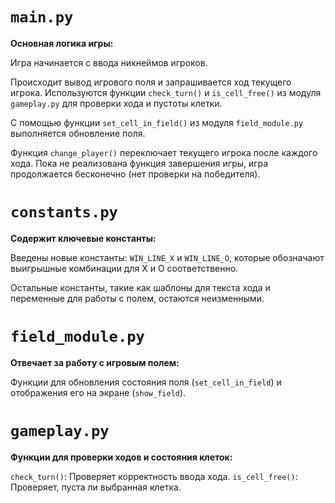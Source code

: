 # `main.py`

**Основная логика игры:**

Игра начинается с ввода никнеймов игроков.

Происходит вывод игрового поля и запрашивается ход текущего игрока.
Используются функции `check_turn()` и `is_cell_free()` из модуля `gameplay.py` для проверки хода и пустоты клетки.

С помощью функции `set_cell_in_field()` из модуля `field_module.py` выполняется обновление поля.

Функция `change_player()` переключает текущего игрока после каждого хода.
Пока не реализована функция завершения игры, игра продолжается бесконечно (нет проверки на победителя).

# `constants.py`

**Содержит ключевые константы:**

Введены новые константы: `WIN_LINE_X` и `WIN_LINE_O`, которые обозначают выигрышные комбинации для X и O соответственно.

Остальные константы, такие как шаблоны для текста хода и переменные для работы с полем, остаются неизменными.

# `field_module.py`

**Отвечает за работу с игровым полем:**

Функции для обновления состояния поля (`set_cell_in_field`) и отображения его на экране (`show_field`).

# `gameplay.py`

**Функции для проверки ходов и состояния клеток:**

`check_turn()`: Проверяет корректность ввода хода.
`is_cell_free()`: Проверяет, пуста ли выбранная клетка.
